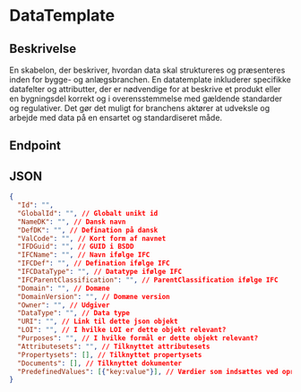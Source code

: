 # DataTemplate

## Beskrivelse

En skabelon, der beskriver, hvordan data skal struktureres og præsenteres inden for bygge- og anlægsbranchen. En datatemplate inkluderer specifikke datafelter og attributter, der er nødvendige for at beskrive et produkt eller en bygningsdel korrekt og i overensstemmelse med gældende standarder og regulativer. Det gør det muligt for branchens aktører at udveksle og arbejde med data på en ensartet og standardiseret måde.

## Endpoint

## JSON

```json
{
  "Id": "",
  "GlobalId": "", // Globalt unikt id
  "NameDK": "", // Dansk navn
  "DefDK": "", // Defination på dansk
  "ValCode": "", // Kort form af navnet
  "IFDGuid": "", // GUID i BSDD
  "IFCName": "", // Navn ifølge IFC
  "IFCDef": "", // Defination ifølge IFC
  "IFCDataType": "", // Datatype ifølge IFC
  "IFCParentClassification": "", // ParentClassification ifølge IFC
  "Domain": "", // Domæne
  "DomainVersion": "", // Domæne version
  "Owner": "", // Udgiver
  "DataType": "", // Data type
  "URI": "", // Link til dette json objekt
  "LOI": "", // I hvilke LOI er dette objekt relevant?
  "Purposes": "", // I hvilke formål er dette objekt relevant?
  "Attributesets": "", // Tilknyttet attributesets
  "Propertysets": [], // Tilknyttet propertysets
  "Documents": [], // Tilknyttet dokumenter
  "PredefinedValues": [{"key:value"}], // Værdier som indsættes ved oprettelse
}
```

